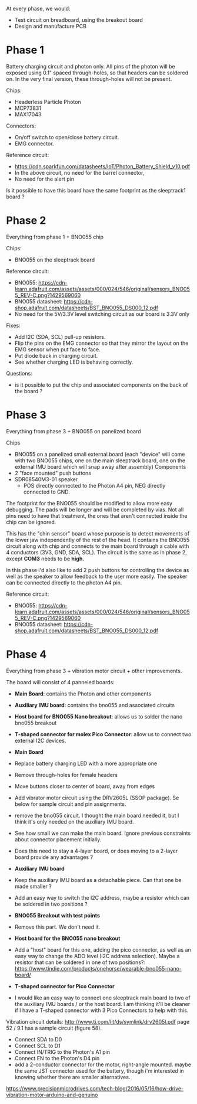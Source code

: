 At every phase, we would:
* Test circuit on breadboard, using the breakout board
* Design and manufacture PCB

Phase 1
=======
Battery charging circuit and photon only. All pins of the photon will be exposed using 0.1" spaced through-holes, so that headers can be soldered on. In the very final version, these through-holes will not be present.

Chips:
* Headerless Particle Photon
* MCP73831
* MAX17043

Connectors:
* On/off switch to open/close battery circuit.
* EMG connector.

Reference circuit:
* https://cdn.sparkfun.com/datasheets/IoT/Photon_Battery_Shield_v10.pdf
* In the above circuit, no need for the barrel connector,
* No need for the alert pin

Is it possible to have this board have the same footprint as the sleeptrack1 board ?

Phase 2
=======
Everything from phase 1 + BNO055 chip

Chips:
* BNO055 on the sleeptrack board

Reference circuit:
* BNO055: https://cdn-learn.adafruit.com/assets/assets/000/024/546/original/sensors_BNO055_REV-C.png?1429569060
* BNO055 datasheet: https://cdn-shop.adafruit.com/datasheets/BST_BNO055_DS000_12.pdf
* No need for the 5V/3.3V level switching circuit as our board is 3.3V only

Fixes:
* Add I2C (SDA, SCL) pull-up resistors.
* Flip the pins on the EMG connector so that they mirror the layout on the EMG sensor when put face to face.
* Put diode back in charging circuit.
* See whether charging LED is behaving correctly.

Questions:
* is it possible to put the chip and associated components on the back of the board ?

Phase 3
=======
Everything from phase 3 + BNO055 on panelized board

Chips
* BNO055 on a panelized small external board (each "device" will come with two BNO055 chips, one on the main sleeptrack board, one on the external IMU board which will snap away after assembly)
Components
* 2 "face mounted" push buttons
* SDR08540M3-01 speaker
  * POS directly connected to the Photon A4 pin, NEG directly connected to GND.

The footprint for the BNO055 should be modified to allow more easy debugging. The pads will be longer and will be completed by vias. Not all pins need to have that treatment, the ones that aren't connected inside the chip can be ignored.

This has the "chin sensor" board whose purpose is to detect movements of the lower jaw independently of the rest of the head. It contains the BNO055 circuit along with chip and connects to the main board through a cable with 4 conductors (3V3, GND, SDA, SCL). The circuit is the same as in phase 2, except **COM3** needs to be **high**.

In this phase i'd also like to add 2 push buttons for controlling the device as well as the speaker to allow feedback to the user more easily. The speaker can be connected directly to the photon A4 pin.

Reference circuit:
* BNO055: https://cdn-learn.adafruit.com/assets/assets/000/024/546/original/sensors_BNO055_REV-C.png?1429569060
* BNO055 datasheet: https://cdn-shop.adafruit.com/datasheets/BST_BNO055_DS000_12.pdf

Phase 4
=======
Everything from phase 3 + vibration motor circuit + other improvements.

The board will consist of 4 panneled boards:
* **Main Board**: contains the Photon and other components
* **Auxiliary IMU board**: contains the bno055 and associated circuits
* **Host board for BNO055 Nano breakout**: allows us to solder the nano bno055 breakout
* **T-shaped connector for molex Pico Connector**: allow us to connect two external I2C devices.

* **Main Board**
 * Replace battery charging LED with a more appropriate one
 * Remove through-holes for female headers
 * Move buttons closer to center of board, away from edges
 * Add vibrator motor circuit using the DRV2605L (SSOP package). Se below for sample circuit and pin assignments.
 * remove the bno055 circuit. I thought the main board needed it, but I think it's only needed on the auxiliary IMU board.
 * See how small we can make the main board. Ignore previous constraints about connector placement initially.
* Does this need to stay a 4-layer board, or does moving to a 2-layer board provide any advantages ? 
* **Auxiliary IMU board**
 * Keep the auxiliary IMU board as a detachable piece. Can that one be made smaller ?
 * Add an easy way to switch the I2C address, maybe a resistor which can be soldered in two positions ?
* **BNO055 Breakout with test points**
 * Remove this part. We don't need it.
* **Host board for the BNO055 nano breakout**
 * Add a "host" board for this one, adding the pico connector, as well as an easy way to change the ADO level (I2C address selection). Maybe a resistor that can be soldered in one of two positions?: https://www.tindie.com/products/onehorse/wearable-bno055-nano-board/
* **T-shaped connector for Pico Connector**
 * I would like an easy way to connect one sleeptrack main board to two of the auxiliary IMU boards / or the host board. I am thinking it'll be cleaner if I have a T-shaped connector with 3 Pico Connectors to help with this.



Vibration circuit details:
http://www.ti.com/lit/ds/symlink/drv2605l.pdf page 52 / 9.1 has a sample circuit (figure 58).

* Connect SDA to D0
* Connect SCL to D1
* Connect IN/TRIG to the Photon's A1 pin
* Connect EN to the Photon's D4 pin
* add a 2-conductor connector for the motor, right-angle mounted. maybe the same JST connector used for the battery, though i'm interested in knowing whether there are smaller alternatives.


https://www.precisionmicrodrives.com/tech-blog/2016/05/16/how-drive-vibration-motor-arduino-and-genuino

